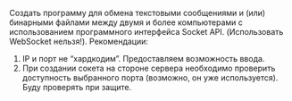 Создать программу для обмена текстовыми сообщениями и (или) бинарными файлами между двумя и более компьютерами с использованием программного интерфейса Socket API. (Использовать WebSocket нельзя!).
Рекомендации:
1. IP и порт не “хардкодим”. Предоставляем возможность ввода.
2. При создании сокета на стороне сервера необходимо проверить доступность выбранного порта (возможно, он уже используется). Буду проверять при защите.
